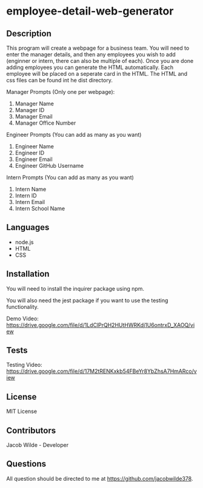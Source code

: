 # employee-detail-web-generator
## Description
This program will create a webpage for a business team.  You will need to enter the manager details, and then any employees you wish to add (enginner or intern, there can also be multiple of each).  Once you are done adding employees you can generate the HTML automatically.  Each employee will be placed on a seperate card in the HTML.  The HTML and css files can be found int he dist directory.  

Manager Prompts (Only one per webpage):
1. Manager Name
2. Manager ID
3. Manager Email
4. Manager Office Number

Engineer Prompts (You can add as many as you want)
1. Engineer Name
2. Engineer ID
3. Engineer Email
4. Engineer GitHub Username

Intern Prompts (You can add as many as you want)
1. Intern Name
2. Intern ID
3. Intern Email
4. Intern School Name

## Languages
* node.js
* HTML
* CSS

## Installation
You will need to install the inquirer package using npm.

You will also need the jest package if you want to use the testing functionality.

Demo Video:  https://drive.google.com/file/d/1LdClPrQH2HUtHWRKdj1U6ontrxD_XAOQ/view

## Tests
Testing Video:  https://drive.google.com/file/d/17M2tRENKxkb54FBeYr8YbZhsA7HmARco/view

## License
MIT License

## Contributors
Jacob Wilde - Developer

## Questions
All question should be directed to me at https://github.com/jacobwilde378.